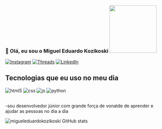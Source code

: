 ### 👋 Olá, eu sou o Miguel Eduardo Kozikoski <img src="https://media2.giphy.com/media/v1.Y2lkPTc5MGI3NjExbXlqN29lMGhlYjR0aGFoazJjcGZsdWFuaWw5eXVua2xuOGlmano5MyZlcD12MV9pbnRlcm5hbF9naWZfYnlfaWQmY3Q9Zw/VFZMf85AFClLPWvQne/giphy.gif" width="150">


[![Instagram](https://img.shields.io/badge/Instagram-E4405F?style=for-the-badge&logo=instagram&logoColor=white)](https://instagram.com/sujeitoprogramador)
[![Threads](https://img.shields.io/badge/Threads-000000?style=for-the-badge&logo=Threads&logoColor=white)](https://www.threads.com/@migs_sk)
[![LinkedIn](https://img.shields.io/badge/linkedin-%230077B5.svg?style=for-the-badge&logo=linkedin&logoColor=white)](https://www.linkedin.com/in/miguel-eduardo-kozikoski-37a258303/)
## Tecnologias que eu uso no meu dia

<div style="display: inline_block">
  <img align="center" alt="html5" src="https://img.shields.io/badge/HTML5-E34F26?style=for-the-badge&logo=html5&logoColor=white" />
  <img align="center" alt="css" src="https://img.shields.io/badge/CSS3-1572B6?style=for-the-badge&logo=css3&logoColor=white" />
  <img align="center" alt="js" src="https://img.shields.io/badge/JavaScript-F7DF1E?style=for-the-badge&logo=javascript&logoColor=black" />
   <img align="center" alt="python" src="https://img.shields.io/badge/python-3670A0?style=for-the-badge&logo=python&logoColor=ffdd54" />
</div><br/>

-sou desenvolvedor júnior com grande força de vonatde de aprender e ajudar as pessoas no dia a dia 

![migueleduardokozikoski GitHub stats](https://github-readme-stats.vercel.app/api?username=migueleduardokozikoski&show_icons=true&theme=dracula)

